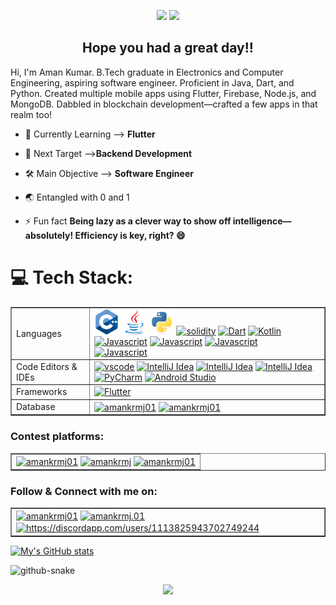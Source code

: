 <p align="center">
  <img src="https://capsule-render.vercel.app/api?type=waving&color=gradient&text=Hello!&height=100&section=header&animation=fadeIn"/>
  <img src="https://capsule-render.vercel.app/api?type=transparent&text=Welcome%20to%20my%20profile!👋&animation=fadeIn&fontColor=ffffff&fontSize=30&height=50"/>
</p>
<p>
<h2 align="center">Hope you had a great day!!</h2>
<!--p align="left"> <a href="https://twitter.com/amankrmj01" target="blank"><img src="https://img.shields.io/twitter/follow/amankrmj01?logo=twitter&style=for-the-badge" alt="amankrmj01" /></a> </p-->
<p align = "left">
Hi, I'm Aman Kumar. B.Tech graduate in Electronics and Computer Engineering, aspiring software engineer. Proficient in Java, Dart, and Python. Created multiple mobile apps using Flutter, Firebase, Node.js, and MongoDB. Dabbled in blockchain development—crafted a few apps in that realm too! 
</p>



- 🌱 Currently Learning --> **Flutter**

- 🎯 Next Target -->**Backend Development**

- 🛠 Main Objective --> **Software Engineer**

- 🌏 Entangled with 0 and 1

- ⚡ Fun fact **Being lazy as a clever way to show off intelligence—absolutely! Efficiency is key, right? 😄**

# 💻 Tech Stack:
<table border = "1" >
  <tr>
    <td>
      Languages
    </td>
    <td>
<a href="https://www.w3schools.com/cpp/" target="_blank" rel="noreferrer"> <img src="https://raw.githubusercontent.com/devicons/devicon/master/icons/cplusplus/cplusplus-original.svg" alt="cplusplus" width="40" height="40"/></a>
      <a href="https://www.java.com" target="_blank" rel="noreferrer"><img src="https://raw.githubusercontent.com/devicons/devicon/master/icons/java/java-original.svg" alt="java" width="40" height="40"/></a> 
      <a href="https://www.python.org" target="_blank" rel="noreferrer"><img src="https://raw.githubusercontent.com/devicons/devicon/master/icons/python/python-original.svg" alt="python" width="40" height="40"/></a>
      <a href="https://soliditylang.org/" target="_blank" rel="noreferrer" ><img src="https://beeimg.com/images/h32584611314.png" alt="solidity" width="40" height="40"/></a>
      <a href="https://dart.dev/" target="_blank" rel="noreferrer" ><img src="https://beeimg.com/images/s36901406181.png" alt="Dart" width="40" height="40"/></a>
      <a href="https://kotlinlang.org/" target="_blank" rel="noreferrer" ><img src="https://beeimg.com/images/w67297240351.png" alt="Kotlin" width="40" height="40"/></a>
      <a href="https://developer.mozilla.org/en-US/docs/Web/javascript" target="_blank" rel="noreferrer" ><img src="https://beeimg.com/images/u32440934764.png" alt="Javascript" width="40" height="40"/></a>
      <a href="https://developer.mozilla.org/en-US/docs/Web/HTML" target="_blank" rel="noreferrer" ><img src="https://beeimg.com/images/n84460612452.png" alt="Javascript" width="40" height="40"/></a>
      <a href="https://developer.mozilla.org/en-US/docs/Web/CSS" target="_blank" rel="noreferrer" ><img src="https://beeimg.com/images/l27462655183.png" alt="Javascript" width="40" height="40"/></a>
      <br>
      <a href="https://nodejs.org/" target="_blank" rel="noreferrer" ><img src="https://beeimg.com/images/u65105763804.png" alt="Javascript" width="40" height="40"/></a>
    </td>
  </tr>
  <tr>
    <td>
      Code Editors & IDEs
    </td>
    <td>
      <a href="https://code.visualstudio.com/" target="_blank" rel="noreferrer"> <img src="https://beeimg.com/images/c51415070942.png" alt="vscode" width="40" height="40"/></a>
      <a href="https://www.jetbrains.com/idea/" target="_blank" rel="noreferrer"> <img src="https://beeimg.com/images/w10273607814.png" alt="IntelliJ Idea" width="40" height="40"/></a>
      <a href="https://www.jetbrains.com/webstorm/" target="_blank" rel="noreferrer"> <img src="https://beeimg.com/images/k70759366023.png" alt="IntelliJ Idea" width="40" height="40"/></a>
      <a href="https://www.jetbrains.com/datagrip/" target="_blank" rel="noreferrer"> <img src="https://beeimg.com/images/f37436366442.png" alt="IntelliJ Idea" width="40" height="40"/></a>
      <a href="https://www.jetbrains.com/pycharm/" target="_blank" rel="noreferrer"> <img src="https://beeimg.com/images/i89778514173.png" alt="PyCharm" width="40" height="40"/></a>
      <a href="https://developer.android.com/studio" target="_blank" rel="noreferrer"> <img src="https://beeimg.com/images/f88267696292.png" alt="Android Studio" width="40" height="40"/></a>   
    </td>
  </tr>
  <tr>
    <td>
      Frameworks
    </td>
    <td>
      <a href="https://flutter.dev/" target="_blank" rel="noreferrer" >
      <img src="https://beeimg.com/images/e99612314151.png" alt="Flutter" width="40" height="40"/>
      </a>
    </td>
  </tr>
  <tr>
    <td>
      Database 
    </td>
    <td>
        <a href="https://www.mongodb.com/" target="blank"><img align="center" src="https://beeimg.com/images/l90278897104.png" alt="amankrmj01" height="40" width="40" /></a>
        <a href="https://firebase.google.com/" target="blank"><img align="center" src="https://beeimg.com/images/a28480371661.png" alt="amankrmj01" height="40" width="40" /></a>
    </td>
  </tr>
</table>


<h3 align="left">Contest platforms:</h3>
<p align="left">
  <table border=1 >
    <tr>
      <td>
        <a href="https://www.codechef.com/users/amankrmj01" target="blank"><img align="center" src="https://beeimg.com/images/r31954412143.png" alt="amankrmj01" height="40" width="40" /></a>
<a href="https://www.hackerrank.com/amankrmj" target="blank"><img align="center" src="https://raw.githubusercontent.com/rahuldkjain/github-profile-readme-generator/master/src/images/icons/Social/hackerrank.svg" alt="amankrmj" height="40" width="40" /></a>
<a href="https://leetcode.com/amankrmj01/" target="_blank"><img align="center" src="https://beeimg.com/images/k25612475671.png" alt="amankrmj01" height="40" width="40" /></a>
      </td>
    </tr>
</table>
</p>
<h3 align="left">Follow & Connect with me on:</h3>
<p align="left">
  <table border = 1>
    <tr>
      <td>
        <a href="https://linkedin.com/in/amankrmj01" target="blank"><img align="center" src="https://raw.githubusercontent.com/amankrmj01/github-profile-readme-generator/master/src/images/icons/Social/linked-in-alt.svg" alt="amankrmj01" height="30" width="40" /></a>
  <a href="https://instagram.com/amankrmj.01" target="blank"><img align="center" src="https://raw.githubusercontent.com/amankrmj01/github-profile-readme-generator/master/src/images/icons/Social/instagram.svg" alt="amankrmj.01" height="30" width="40" /></a>
  <a href="https://discordapp.com/users/1113825943702749244" target="blank"><img align="center" src="https://8upload.com/image/67036dbd39523/icons8-discord-480.png" alt="https://discordapp.com/users/1113825943702749244" height="30" width="30" /></a>
      </td>
    </tr>
  </table>
  </p>
  
</p>
    
[![My's GitHub stats](https://github-readme-stats.vercel.app/api?username=amankrmj01&theme=tokyonight)](https://github.com/amankrmj01/github-readme-stats)

<picture>
  <source media="(prefers-color-scheme: dark)" srcset="https://raw.githubusercontent.com/tobiasmeyhoefer/tobiasmeyhoefer/output/github-snake-dark.svg" />
  <source media="(prefers-color-scheme: light)" srcset="https://raw.githubusercontent.com/tobiasmeyhoefer/tobiasmeyhoefer/output/github-snake.svg" />
  <img alt="github-snake" src="https://raw.githubusercontent.com/tobiasmeyhoefer/tobiasmeyhoefer/output/github-snake.svg" />
</picture>
<p align="center">
  <img src="https://capsule-render.vercel.app/api?type=waving&color=gradient&height=100&section=footer"/>
</p>
